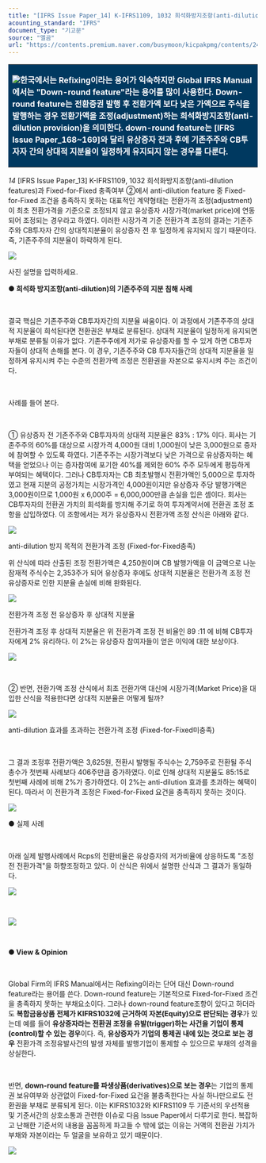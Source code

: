 ```yaml
---
title: "[IFRS Issue Paper_14] K-IFRS1109, 1032 희석화방지조항(anti-dilution features)과 Fixed-for-Fixed 충족여부 ③"
acounting_standard: "IFRS"
document_type: "기고문"
source: "엘곰"
url: "https://contents.premium.naver.com/busymoon/kicpakpmg/contents/240301212224182gr"
---
```

<table style=""><tbody><tr><td colspan="3" rowspan="1" style="width: 100.0%; height: 129.0px;  background-color: #003960;"><div><p style=""><img src="https://n2.news.naver.com/l.gif?type=content"><span style="color:#ffffff;"><b>한</b></span><span style="color:#ffffff;"><b>국에서는 Refixing이라는 용어가 익숙하지만 Global IFRS Manual에서는 "Down-round feature"라는 용어를 많이 사용한다. Down-round feature는 전환증권 발행 후 전환가액 보다 낮은 가액으로 주식을 발행하는 경우 전환가액을 조정(adjustment)하는 희석화방지조항(anti-dilution provision)을 의미한다. down-round feature는 [IFRS Issue Paper_168~169]와 달리 유상증자 전과 후에 기존주주와 CB투자자 간의 상대적 지분율이 일정하게 유지되지 않는 경우를 다룬다.</b></span></p></div></td></tr></tbody></table>

*14* \[IFRS Issue Paper\_13\] K-IFRS1109, 1032 희석화방지조항(anti-dilution features)과 Fixed-for-Fixed 충족여부 ②에서 anti-dilution feature 중 Fixed-for-Fixed 조건을 충족하지 못하는 대표적인 계약형태는 전환가격 조정(adjustment)이 최초 전환가격을 기준으로 조정되지 않고 유상증자 시장가격(market price)에 연동되어 조정되는 경우라고 하였다. 이러한 시장가격 기준 전환가격 조정의 결과는 기존주주와 CB투자자 간의 상대적지분율이 유상증자 전 후 일정하게 유지되지 않기 때문이다. 즉, 기존주주의 지분율이 하락하게 된다.

![](https://dthumb-phinf.pstatic.net/dthumb?src=%22https://blogfiles.pstatic.net/MjAyNDAyMTdfMjk2/MDAxNzA4MTc1NDE2Mzcx.F6wNK2pw0I80OKBFBlPar2-zlcyooYUSVTiIJS3UZUgg.xX5BJnlbidMqHV9IWhSVDFq8XBF1ze9SM8R1YhN9qzIg.PNG.busymoon/image.png?type=w1%22&service=scs&type=w800)

사진 설명을 입력하세요.

**● 희석화 방지조항(anti-dilution)의 기존주주의 지분 침해 사례**

**​**

결국 핵심은 기존주주와 CB투자자간의 지분율 싸움이다. 이 과정에서 기존주주의 상대적 지분율이 희석된다면 전환권은 부채로 분류된다. 상대적 지분율이 일정하게 유지되면 부채로 분류될 이유가 없다. 기존주주에게 저가로 유상증자를 할 수 있게 하면 CB투자자들이 상대적 손해를 본다. 이 경우, 기존주주와 CB 투자자들간의 상대적 지분율을 일정하게 유지시켜 주는 수준의 전환가액 조정은 전환권을 자본으로 유지시켜 주는 조건이다.

​

사례를 들어 본다.

​

① 유상증자 전 기존주주와 CB투자자의 상대적 지분율은 83% : 17% 이다. 회사는 기존주주의 60%를 대상으로 시장가격 4,000원 대비 1,000원이 낮은 3,000원으로 증자에 참여할 수 있도록 하였다. 기존주주는 시장가격보다 낮은 가격으로 유상증자하는 혜택을 얻었으나 이는 증자참여에 포기한 40%를 제외한 60% 주주 모두에게 평등하게 부여되는 혜택이다. 그러나 CB투자자는 CB 최초발행시 전환가액인 5,000으로 투자하였고 현재 지분의 공정가치는 시장가격인 4,000원이지만 유상증자 주당 발행가액은 3,000원이므로 1,000원 x 6,000주 = 6,000,000만큼 손실을 입은 셈이다. 회사는 CB투자자의 전환권 가치의 희석화를 방지해 주기로 하여 투자계약서에 전환권 조정 조항을 삽입하였다. 이 조항에서는 저가 유상증자시 전환가액 조정 산식은 아래와 같다.

![](https://dthumb-phinf.pstatic.net/dthumb?src=%22https://blogfiles.pstatic.net/MjAyNDAyMTdfMTgy/MDAxNzA4MTc3OTc4NDU1._do8gOapedr6Kn3VVwEgo8ZSiUuKkoDisCO8XG6BmOYg.MqMgPg6y4T57OQF9LYl1sQX_iZNUkZIqb-Qjt_30MHIg.PNG.busymoon/image.png?type=w1%22&service=scs&type=w800)

anti-dilution 방지 목적의 전환가격 조정 (Fixed-for-Fixed충족)

위 산식에 따라 산출된 조정 전환가액은 4,250원이며 CB 발행가액을 이 금액으로 나눈 잠재적 주식수는 2,353주가 되어 유상증자 후에도 상대적 지분율은 전환가격 조정 전 유상증자로 인한 지분율 손실에 비해 완화된다.

![](https://scs-phinf.pstatic.net/MjAyNDA5MTNfNTgg/MDAxNzI2MTk1MDUwMzY4.svoxwwyVmuQ2DXIfkQWdrFxbFiWFcrHS4d8wmAeCMJcg.jAdrnu9__hRKO5MqYatX9KQvpiFmFOHm1wNaNWEmcOQg.PNG/image.png?type=w800)

전환가격 조정 전 유상증자 후 상대적 지분율

전환가격 조정 후 상대적 지분율은 위 전환가격 조정 전 비율인 89 :11 에 비해 CB투자자에게 2% 유리하다. 이 2%는 유상증자 참여자들이 얻은 이익에 대한 보상이다.

![](https://scs-phinf.pstatic.net/MjAyNDA5MTNfMjE2/MDAxNzI2MTk0ODE3MTI0.rj96y0mdqBYGOZsAHfd8TRGMxi4-cKT9ObUKl8a5MA0g.3Mv80mvrD8UKJUIUBCr7GM8aoFHMA4L-A-VFq4KWZ9kg.PNG/image.png?type=w800)

​

② 반면, 전환가액 조정 산식에서 최초 전환가액 대신에 시장가격(Market Price)을 대입한 산식을 적용한다면 상대적 지분율은 어떻게 될까?

![](https://dthumb-phinf.pstatic.net/dthumb?src=%22https://blogfiles.pstatic.net/MjAyNDAyMTdfMjgg/MDAxNzA4MTc4MjIwNTc5.iUOwSKz--sbiYJcc_IcWWijn6bZY-hNx63LBL9TIxkwg.0fdYHyylzsM4MCWThi5qDbsIpHJr2SwEOYMCwRsiAW0g.PNG.busymoon/image.png?type=w1%22&service=scs&type=w800)

anti-dilution 효과를 초과하는 전환가격 조정 (Fixed-for-Fixed미충족)

​

그 결과 조정후 전환가액은 3,625원, 전환시 발행될 주식수는 2,759주로 전환될 주식총수가 첫번째 사례보다 406주만큼 증가하였다. 이로 인해 상대적 지분율도 85:15로 첫번째 사례에 비해 2%가 증가하였다. 이 2%는 anti-dilution 효과를 초과하는 혜택이 된다. 따라서 이 전환가격 조정은 Fixed-for-Fixed 요건을 충족하지 못하는 것이다.

![](https://scs-phinf.pstatic.net/MjAyNDA5MTNfMTY4/MDAxNzI2MTk0ODM1MzM5._bcKJl309BgqPZJ2B3suIpZ-pmeDWg44QXS9Ci-sODIg.9NBMofPkHdbXGwhQPF2gU2JONlSD9g0bXztO8f6p6Jcg.PNG/image.png?type=w800)

● 실제 사례

​

아래 실제 발행사례에서 Rcps의 전환비율은 유상증자의 저가비율에 상응하도록 "조정전 전환가격"을 하향조정하고 있다. 이 산식은 위에서 설명한 산식과 그 결과가 동일하다.

![](https://dthumb-phinf.pstatic.net/dthumb?src=%22https://blogfiles.pstatic.net/MjAyNDAyMTlfNTIg/MDAxNzA4MzA2ODMxNzcz.L1OQP1sPSl_7WEpMXBfRCfZNa3krzRSYohCc2qb6t9sg.aGPsTd7uxzz0a_1_wLS7ySCzT8rQv5ewSctKvrhBgmsg.PNG.busymoon/image.png?type=w1%22&service=scs&type=w800)

​

![](https://dthumb-phinf.pstatic.net/dthumb?src=%22https://blogfiles.pstatic.net/MjAyNDAyMTdfMjEz/MDAxNzA4MTc5MDE3MTAz.A6o3jWuUzczFDlmlwoWhoCjZAr1YrslPu9QbX5H6rgUg.AaHrW6Qo6M3yaxRhErMT8_FLCFldGfKlAcHLQBYkdlMg.JPEG.busymoon/SmartSelect%EF%BC%BF20240215%EF%BC%BF213225%EF%BC%BFFacebook.jpg?type=w1%22&service=scs&type=w800)

​

**● View & Opinion**

​

Global Firm의 IFRS Manual에서는 Refixing이라는 단어 대신 Down-round feature라는 용어를 쓴다. Down-round feature는 기본적으로 Fixed-for-Fixed 조건을 충족하지 못하는 부채요소이다. 그러나 down-round feature조항이 있다고 하더라도 **복합금융상품 전체가 KIFRS1032에 근거하여 자본(Equity)으로 판단되는 경우**가 있는데 예를 들어 **유상증자라는 전환권 조정을 유발(trigger)하는 사건을 기업이 통제(control)할 수 있는 경우**이다. 즉, **유상증자가 기업의 통제권 내에 있는 것으로 보는 경우** 전환가격 조정유발사건의 발생 자체를 발행기업이 통제할 수 있으므로 부채의 성격을 상실한다.

​

반면, **down-round feature를 파생상품(derivatives)으로 보는 경우**는 기업의 통제권 보유여부와 상관없이 Fixed-for-Fixed 요건을 불충족한다는 사실 하나만으로도 전환권을 부채로 분류되게 된다. 이는 KIFRS1032와 KIFRS1109 두 기준서의 우선적용 및 기준서간의 상호소통과 관련한 이슈로 다음 Issue Paper에서 다루기로 한다. 복잡하고 난해한 기준서의 내용을 꼼꼼하게 파고들 수 밖에 없는 이유는 거액의 전환권 가치가 부채와 자본이라는 두 얼굴을 보유하고 있기 때문이다.

![](https://dthumb-phinf.pstatic.net/dthumb?src=%22https://storep-phinf.pstatic.net/cafe_004/original_3.png?type=p100_100%22&service=scs&type=w800)

*​*